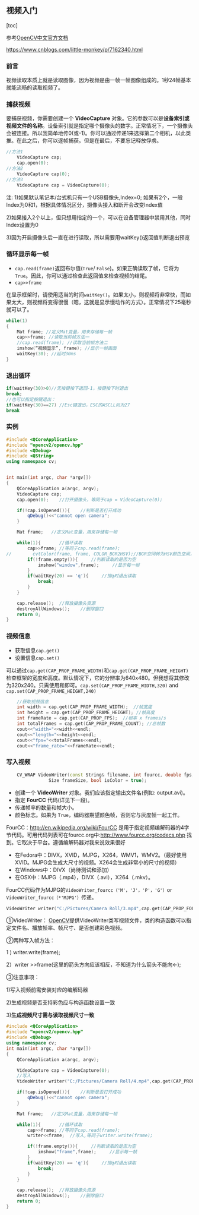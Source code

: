 ## 视频入门

[toc]

参考[OpenCV中文官方文档](http://www.woshicver.com/ThirdSection/2_4_%E9%BC%A0%E6%A0%87%E4%BD%9C%E4%B8%BA%E7%94%BB%E7%AC%94/)

https://www.cnblogs.com/little-monkey/p/7162340.html

### 前言

视频读取本质上就是读取图像，因为视频是由一帧一帧图像组成的。1秒24帧基本就能流畅的读取视频了。 

### 捕获视频

要捕获视频，你需要创建一个 **VideoCapture** 对象。它的参数可以是**设备索引或视频文件的名称**。设备索引就是指定哪个摄像头的数字。正常情况下，一个摄像头会被连接。所以我简单地传0(或-1)。你可以通过传递1来选择第二个相机，以此类推。在此之后，你可以逐帧捕获。但是在最后，不要忘记释放俘虏。

```c++
//方法1
    VideoCapture cap;
    cap.open(0);
//方法2
    VideoCapture cap(0);
//方法3
    VideoCapture cap = VideoCapture(0);
```

注: 
1)如果默认笔记本/台式机只有一个USB摄像头,Index=0; 如果有2个，一般Index为0和1，根据具体情况区分，摄像头接入和断开会改变Index值 

2)如果接入2个以上，但只想用指定的一个，可以在设备管理器中禁用其他，同时Index设置为0 

3)因为开启摄像头后一直在进行读取，所以需要用waitKey()返回值判断退出预览 

### 循环显示每一帧

- `cap.read(frame)`返回布尔值(`True`/ `False`)。如果正确读取了帧，它将为`True`。因此，你可以通过检查此返回值来检查视频的结尾。
- `cap>>frame`

在显示框架时，请使用适当的时间`waitKey()`。如果太小，则视频将非常快，而如果太大，则视频将变得很慢（嗯，这就是显示慢动作的方式）。正常情况下25毫秒就可以了。


```c++
while(1) 
{ 
    Mat frame; //定义Mat变量，用来存储每一帧 
    cap>>frame; //读取当前帧方法一 
    //cap.read(frame); //读取当前帧方法二 
    imshow(“视频显示”, frame); //显示一帧画面 
    waitKey(30); //延时30ms 
}
```

### 退出循环

```c++
if(waitKey(30)>0)//无按键按下返回-1，按键按下时退出 
break; 
//也可以指定按键退出： 
if(waitKey(30)==27) //Esc键退出，ESC的ASCLL码为27 
break
```

### 实例

```c++
#include <QCoreApplication>
#include "opencv2/opencv.hpp"
#include <QDebug>
#include <QString>
using namespace cv;


int main(int argc, char *argv[])
{
    QCoreApplication a(argc, argv);
    VideoCapture cap;
    cap.open(0);    //打开摄像头，等同于cap = VideoCapture(0);

    if(!cap.isOpened()){    //判断是否打开成功
        qDebug()<<"cannot open camera";
    }

    Mat frame;   //定义Mat变量，用来存储每一帧

    while(1){       //循环读取
        cap>>frame; //等同于cap.read(frame);
//        cvtColor(frame, frame, COLOR_BGR2HSV);//BGR空间转为HSV颜色空间，注意，两者不能同时对同一张图片（在此为frame）进行处理，否则报错
        if(!frame.empty()){     //判断读取的是否为空
            imshow("window",frame);     //显示每一帧
        }
        if(waitKey(20) == 'q'){     //按q时退出读取
            break;
        }
    }

    cap.release();  //释放摄像头资源
    destroyAllWindows();    //删除窗口
    return 0;
}
```

### 视频信息

- 获取信息`cap.get()`
- 设置信息`cap.set()`

可以通过`cap.get(CAP_PROP_FRAME_WIDTH)`和`cap.get(CAP_PROP_FRAME_HEIGHT)`检查框架的宽度和高度。默认情况下，它的分辨率为640x480。但我想将其修改为320x240。只需使用和即可。`cap.set(CAP_PROP_FRAME_WIDTH,320)` and `cap.set(CAP_PROP_FRAME_HEIGHT,240)`



```c++
    //获取视频信息
    int width = cap.get(CAP_PROP_FRAME_WIDTH);  //帧宽度
    int height = cap.get(CAP_PROP_FRAME_HEIGHT); //帧高度
    int frameRate = cap.get(CAP_PROP_FPS);  //帧率 x frames/s
    int totalFrames = cap.get(CAP_PROP_FRAME_COUNT); //总帧数
    cout<<"width="<<width<<endl;
    cout<<"length="<<height<<endl;
    cout<<"fps="<<totalFrames<<endl;
    cout<<"frame_rate="<<frameRate<<endl;
```

### 写入视频

```c++
    CV_WRAP VideoWriter(const String& filename, int fourcc, double fps,
                Size frameSize, bool isColor = true);
```

- 创建一个 **VideoWriter** 对象。我们应该指定输出文件名(例如: output.avi)。
- 指定 **FourCC** 代码(详见下一段)。
- 传递帧率的数量和帧大小。
- 颜色标志。如果为 `True`，编码器期望颜色帧，否则它与灰度帧一起工作。

FourCC：http://en.wikipedia.org/wiki/FourCC 是用于指定视频编解码器的4字节代码。可用代码列表可在fourcc.org中:http://www.fourcc.org/codecs.php 找到。它取决于平台。遵循编解码器对我来说效果很好

- 在Fedora中：DIVX，XVID，MJPG，X264，WMV1，WMV2。（最好使用XVID。MJPG会生成大尺寸的视频。X264会生成非常小的尺寸的视频）
- 在Windows中：DIVX（尚待测试和添加）
- 在OSX中：MJPG（.mp4），DIVX（.avi），X264（.mkv）。

FourCC代码作为MJPG的`VideoWriter_fourcc（'M'，'J'，'P'，'G'）`or `VideoWriter_fourcc（*'MJPG'）`传递。

```c++
VideoWriter writer("C:/Pictures/Camera Roll/3.mp4",cap.get(CAP_PROP_FOURCC),cap.get(CAP_PROP_FPS),Size(cap.get(CAP_PROP_FRAME_WIDTH),cap.get(CAP_PROP_FRAME_HEIGHT)),true);
```

①VideoWriter： [OpenCV](http://lib.csdn.net/base/opencv)提供VideoWriter类写视频文件，类的构造函数可以指定文件名、播放帧率、帧尺寸、是否创建彩色视频。 

②两种写入帧方法： 

1 ) writer.write(frame); 

2）writer >>frame(这里的箭头方向应该相反，不知道为什么箭头不能向←); 

③注意事项： 

1)写入视频前需安装对应的编解码器 

2)生成视频是否支持彩色应与构造函数设置一致 

3)**生成视频尺寸需与读取视频尺寸一致**

```c++
#include <QCoreApplication>
#include "opencv2/opencv.hpp"
#include <QDebug>
using namespace cv;
int main(int argc, char *argv[])
{
    QCoreApplication a(argc, argv);

    VideoCapture cap = VideoCapture(0);
    //写入
    VideoWriter writer("C:/Pictures/Camera Roll/4.mp4",cap.get(CAP_PROP_FOURCC),30,Size(cap.get(CAP_PROP_FRAME_WIDTH),cap.get(CAP_PROP_FRAME_HEIGHT)),true);

    if(!cap.isOpened()){    //判断是否打开成功
        qDebug()<<"cannot open camera";
    }

    Mat frame;   //定义Mat变量，用来存储每一帧

    while(1){       //循环读取
        cap>>frame; //等同于cap.read(frame);
        writer<<frame;  //写入,等同于writer.write(frame);

        if(!frame.empty()){     //判断读取的是否为空
            imshow("frame",frame);     //显示每一帧
        }
        if(waitKey(20) == 'q'){     //按q时退出读取
            break;
        }
    }

    cap.release();  //释放摄像头资源
    destroyAllWindows();    //删除窗口
    return 0;
}
```

